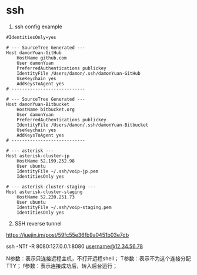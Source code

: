 ssh
====

1. ssh config example

```
#IdentitiesOnly=yes

# --- SourceTree Generated ---
Host damonYuan-GitHub
	HostName github.com
	User damonYuan
	PreferredAuthentications publickey
	IdentityFile /Users/damon/.ssh/damonYuan-GitHub
	UseKeychain yes
	AddKeysToAgent yes
# ----------------------------

# --- SourceTree Generated ---
Host damonYuan-Bitbucket
	HostName bitbucket.org
	User damonYuan
	PreferredAuthentications publickey
	IdentityFile /Users/damon/.ssh/damonYuan-Bitbucket
	UseKeychain yes
	AddKeysToAgent yes
# ----------------------------

# --- asterisk ---
Host asterisk-cluster-jp
    HostName 52.199.252.98
    User ubuntu
    IdentityFile ~/.ssh/voip-jp.pem
    IdentitiesOnly yes

# --- asterisk-cluster-staging ---
Host asterisk-cluster-staging
    HostName 52.220.251.73
    User ubuntu
    IdentityFile ~/.ssh/voip-staging.pem
    IdentitiesOnly yes
```

2. SSH reverse tunnel

https://juejin.im/post/59fc55e36fb9a0451b03e7db

ssh -NTf -R 8080:127.0.0.1:8080 username@12.34.56.78

N参数：表示只连接远程主机，不打开远程shell；
T参数：表示不为这个连接分配TTY；
f参数：表示连接成功后，转入后台运行；